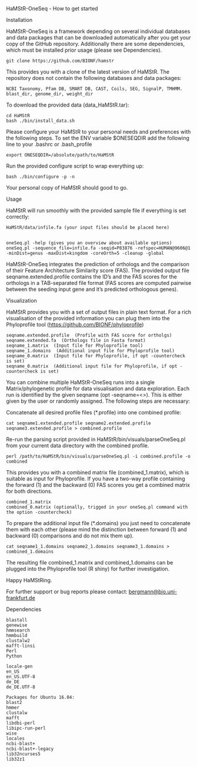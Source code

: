 HaMStR-OneSeq - How to get started

Installation

HaMStR-OneSeq is a framework depending on several individual databases and data packages that can be downloaded automatically after you get your copy of the GitHub repository. Additionally there are some dependencies, which must be installed prior usage (please see Dependencies).

    git clone https://github.com/BIONF/hamstr

This provides you with a clone of the latest version of HaMStR. The repository does not contain the following databases and data packages:

    NCBI Taxonomy, Pfam DB, SMART DB, CAST, Coils, SEG, SignalP, TMHMM.
    blast_dir, genome_dir, weight_dir

To download the provided data (data_HaMStR.tar):

    cd HaMStR
    bash ./bin/install_data.sh

Please configure your HaMStR to your personal needs and preferences with the following steps.
To set the ENV variable $ONESEQDIR add the following line to your .bashrc or .bash_profile

    export ONESEQDIR=/absolute/path/to/HaMStR


Run the provided configure script to wrap everything up:

    bash ./bin/configure -p -n

Your personal copy of HaMStR should good to go.

Usage

HaMStR will run smoothly with the provided sample file if everything is set correctly:

    HaMStR/data/infile.fa (your input files should be placed here)


    oneSeq.pl -help (gives you an overview about available options)
    oneSeq.pl -sequence_file=infile.fa -seqid=P83876 -refspec=HUMAN@9606@1 -minDist=genus -maxDist=kingdom -coreOrth=5 -cleanup -global

HaMStR-OneSeq integrates the prediction of orthologs and the comparison of their Feature Architecture Similarity score (FAS). The provided output file seqname.extended.profile contains the ID’s and the FAS scores for the orthologs in a TAB-separated file format (FAS scores are computed pairwise between the seeding input gene and it’s predicted orthologous genes). 


Visualization

HaMStR provides you with a set of output files in plain text format. For a rich visualisation of the provided information you can plug them into the Phyloprofile tool (https://github.com/BIONF/phyloprofile)

    seqname.extended.profile  (Profile with FAS score for ortholgs)
    seqname.extended.fa  (Orthologs file in Fasta format)
    seqname_1.matrix  (Input file for Phyloprofile tool)
    seqname_1.domains  (Additional input file for Phyloprofile tool)
    seqname_0.matrix  (Input file for Phyloprofile, if opt -countercheck is set)
    seqname_0.matrix  (Additional input file for Phyloprofile, if opt -countercheck is set)


You can combine multiple HaMStR-OneSeq runs into a single Matrix/phylogenetic profile for data visualisation and data exploration. Each run is identified by the given seqname (opt -seqname=<>). This is either given by the user or randomly assigned. The following steps are necessary:

Concatenate all desired profile files (*.profile) into one combined profile:

    cat seqname1.extended.profile seqname2.extended.profile seqname3.extended.profile > combined.profile

Re-run the parsing script provided in HaMStR/bin/visuals/parseOneSeq.pl from your current data directory with the combined profile.

    perl /path/to/HaMStR/bin/visuals/parseOneSeq.pl -i combined.profile -o combined

This provides you with a combined matrix file (combined_1.matrix), which is suitable as input for Phyloprofile. If you have a two-way profile containing the forward (1) and the backward (0) FAS scores you get a combined matrix for both directions.

    combined_1.matrix
    combined_0.matrix (optionally, trigged in your oneSeq.pl command with the option -countercheck)


To prepare the additional input file (*.domains) you just need to concatenate them with each other (please mind the distinction between forward (1) and backward (0) comparisons and do not mix them up).

    cat seqname1_1.domains seqname2_1.domains seqname3_1.domains > combined_1.domains

The resulting file combined_1.matrix and combined_1.domains can be plugged into the Phyloprofile tool (R shiny) for further investigation.


Happy HaMStRing.

For further support or bug reports please contact: bergmann@bio.uni-frankfurt.de


Dependencies

    blastall
    genewise
    hmmsearch
    hmmbuild
    clustalw2
    mafft-linsi
    Perl
    Python
    
    locale-gen
    en_US
    en_US.UTF-8
    de_DE
    de_DE.UTF-8
    
    Packages for Ubuntu 16.04:
    blast2
    hmmer
    clustalw
    mafft
    libdbi-perl
    libipc-run-perl
    wise
    locales
    ncbi-blast+
    ncbi-blast+-legacy
    lib32ncurses5
    lib32z1




